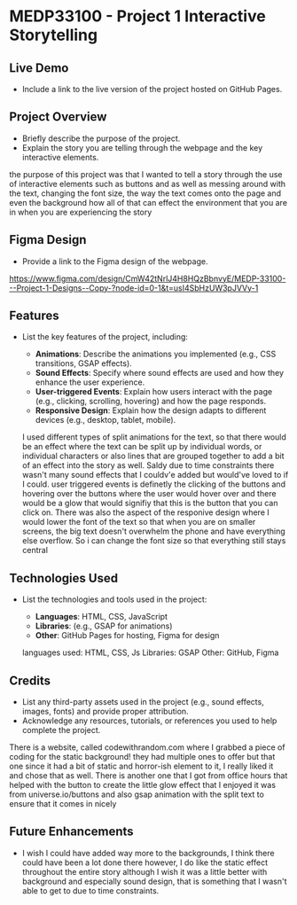 # MEDP33100 - Project 1 Interactive Storytelling

## Live Demo

- Include a link to the live version of the project hosted on GitHub Pages.

## Project Overview

- Briefly describe the purpose of the project.
- Explain the story you are telling through the webpage and the key interactive elements.

the purpose of this project was that I wanted to tell a story through the use of interactive elements such as buttons and as well as messing around with the text, changing the font size, the way the text comes onto the page and even the background how all of that can effect the environment that you are in when you are experiencing the story 

## Figma Design

- Provide a link to the Figma design of the webpage.

https://www.figma.com/design/CmW42tNrlJ4H8HQzBbnvyE/MEDP-33100---Project-1-Designs--Copy-?node-id=0-1&t=usI4SbHzUW3pJVVy-1

## Features

- List the key features of the project, including:
    - **Animations**: Describe the animations you implemented (e.g., CSS transitions, GSAP effects).
    - **Sound Effects**: Specify where sound effects are used and how they enhance the user experience.
    - **User-triggered Events**: Explain how users interact with the page (e.g., clicking, scrolling, hovering) and how the page responds.
    - **Responsive Design**: Explain how the design adapts to different devices (e.g., desktop, tablet, mobile).

    I used different types of split animations for the text, so that there would be an effect where the text can be split up by individual words, or individual characters or also lines that are grouped together to add a bit of an effect into the story as well. Saldy due to time constraints there wasn't many sound effects that I couldv'e added but would've loved to if I could. user triggered events is definetly the clicking of the buttons and hovering over the buttons where the user would hover over and there would be a glow that would signifiy that this is the button that you can click on. There was also the aspect of the responive design where I would lower the font of the text so that when you are on smaller screens, the big text doesn't overwhelm the phone and have everything else overflow. So i can change the font size so that everything still stays central

## Technologies Used

- List the technologies and tools used in the project:
    - **Languages**: HTML, CSS, JavaScript
    - **Libraries**: (e.g., GSAP for animations)
    - **Other**: GitHub Pages for hosting, Figma for design

    languages used: HTML, CSS, Js
    Libraries: GSAP
    Other: GitHub, Figma

## Credits

- List any third-party assets used in the project (e.g., sound effects, images, fonts) and provide proper attribution.
- Acknowledge any resources, tutorials, or references you used to help complete the project.

There is a website, called codewithrandom.com where I grabbed a piece of coding for the static background! they had multiple ones to offer but that one since it had a bit of static and horror-ish element to it, I really liked it and chose that as well. There is another one that I got from office hours that helped with the button to create the little glow effect that I enjoyed it was from universe.io/buttons and also gsap animation with the split text to ensure that it comes in nicely

## Future Enhancements

- I wish I could have added way more to the backgrounds, I think there could have been a lot done there however, I do like the static effect throughout the entire story although I wish it was a little better with background and especially sound design, that is something that I wasn't able to get to due to time constraints. 
